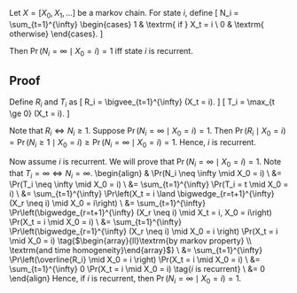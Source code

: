 Let $X = [X_0, X_1, \ldots]$ be a markov chain. For state $i$, define
\[ N_i = \sum_{t=1}^{\infty} \begin{cases}
1 & \textrm{ if } X_t = i \\ 0 & \textrm{ otherwise}
\end{cases}. \]

Then $\Pr(N_i = \infty \mid X_0 = i) = 1$ iff state $i$ is recurrent.

## Proof

Define $R_i$ and $T_i$ as
\[ R_i = \bigvee_{t=1}^{\infty} (X_t = i). \]
\[ T_i = \max_{t \ge 0} (X_t = i). \]

Note that $R_i \iff N_i \ge 1$.
Suppose $\Pr(N_i = \infty \mid X_0 = i) = 1$. Then
$\Pr(R_i \mid X_0 = i) = \Pr(N_i \ge 1 \mid X_0 = i) \ge \Pr(N_i = \infty \mid X_0 = i) = 1$.
Hence, $i$ is recurrent.

Now assume $i$ is recurrent.
We will prove that $\Pr(N_i = \infty \mid X_0 = i) = 1$.
Note that $T_i = \infty \iff N_i = \infty$.
\begin{align}
& \Pr(N_i \neq \infty \mid X_0 = i)
\\ &= \Pr(T_i \neq \infty \mid X_0 = i)
\\ &= \sum_{t=1}^{\infty} \Pr(T_i = t \mid X_0 = i)
\\ &= \sum_{t=1}^{\infty} \Pr\left(X_t = i \land \bigwedge_{r=t+1}^{\infty} (X_r \neq i) \mid X_0 = i\right)
\\ &= \sum_{t=1}^{\infty} \Pr\left(\bigwedge_{r=t+1}^{\infty} (X_r \neq i) \mid X_t = i, X_0 = i\right)
    \Pr(X_t = i \mid X_0 = i)
\\ &= \sum_{t=1}^{\infty} \Pr\left(\bigwedge_{r=1}^{\infty} (X_r \neq i) \mid X_0 = i \right)
    \Pr(X_t = i \mid X_0 = i)
    \tag{$\begin{array}{ll}\textrm{by markov property} \\ \textrm{and time homogeneity}\end{array}$}
\\ &= \sum_{t=1}^{\infty} \Pr\left(\overline{R_i} \mid X_0 = i \right)
    \Pr(X_t = i \mid X_0 = i)
\\ &= \sum_{t=1}^{\infty} 0 \Pr(X_t = i \mid X_0 = i)
    \tag{$i$ is recurrent}
\\ &= 0
\end{align}
Hence, if $i$ is recurrent, then $\Pr(N_i = \infty \mid X_0 = i) = 1$.
